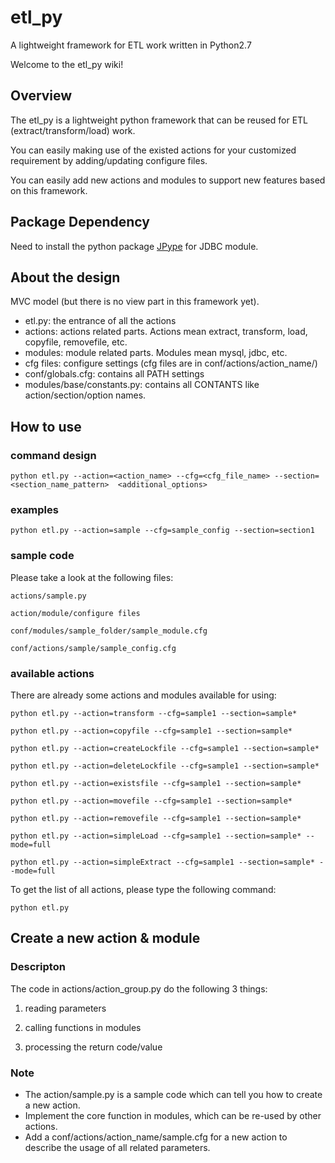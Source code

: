 # etl_py
A lightweight framework for ETL work written in Python2.7

Welcome to the etl_py wiki!

## Overview
The etl_py is a lightweight python framework that can be reused for ETL (extract/transform/load) work.

You can easily making use of the existed actions for your customized requirement by adding/updating configure files.

You can easily add new actions and modules to support new features based on this framework.

## Package Dependency
Need to install the python package [JPype](https://github.com/originell/jpype) for JDBC module.

## About the design
MVC model (but there is no view part in this framework yet).
* etl.py: the entrance of all the actions
* actions: actions related parts. Actions mean extract, transform, load, copyfile, removefile, etc.
* modules: module related parts. Modules mean mysql, jdbc, etc.
* cfg files: configure settings (cfg files are in conf/actions/action_name/)
* conf/globals.cfg: contains all PATH settings
* modules/base/constants.py: contains all CONTANTS like action/section/option names.

## How to use
### command design
`python etl.py --action=<action_name> --cfg=<cfg_file_name> --section=<section_name_pattern>  <additional_options>`

### examples
`python etl.py --action=sample --cfg=sample_config --section=section1`

### sample code
Please take a look at the following files:

`actions/sample.py`

`action/module/configure files`

`conf/modules/sample_folder/sample_module.cfg`

`conf/actions/sample/sample_config.cfg`

### available actions
There are already some actions and modules available for using:

`python etl.py --action=transform --cfg=sample1 --section=sample*`

`python etl.py --action=copyfile --cfg=sample1 --section=sample*`

`python etl.py --action=createLockfile --cfg=sample1 --section=sample*`

`python etl.py --action=deleteLockfile --cfg=sample1 --section=sample*`

`python etl.py --action=existsfile --cfg=sample1 --section=sample*`

`python etl.py --action=movefile --cfg=sample1 --section=sample*`

`python etl.py --action=removefile --cfg=sample1 --section=sample*`

`python etl.py --action=simpleLoad --cfg=sample1 --section=sample* --mode=full`

`python etl.py --action=simpleExtract --cfg=sample1 --section=sample* --mode=full`

To get the list of all actions, please type the following command:

`python etl.py`

## Create a new action & module
### Descripton
The code in actions/action_group.py do the following 3 things:

1. reading parameters

2. calling functions in modules

3. processing the return code/value

### Note
* The action/sample.py is a sample code which can tell you how to create a new action.
* Implement the core function in modules, which can be re-used by other actions.
* Add a conf/actions/action_name/sample.cfg for a new action to describe the usage of all related parameters.
